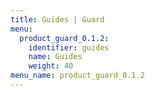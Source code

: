 ```yaml
---
title: Guides | Guard
menu:
  product_guard_0.1.2:
    identifier: guides
    name: Guides
    weight: 40
menu_name: product_guard_0.1.2
---
```


